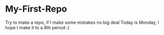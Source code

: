 # My-First-Repo
Try to make a repo, if I make some mistakes no big deal
Today is Monday, I hope I make it to a 8th period :(
